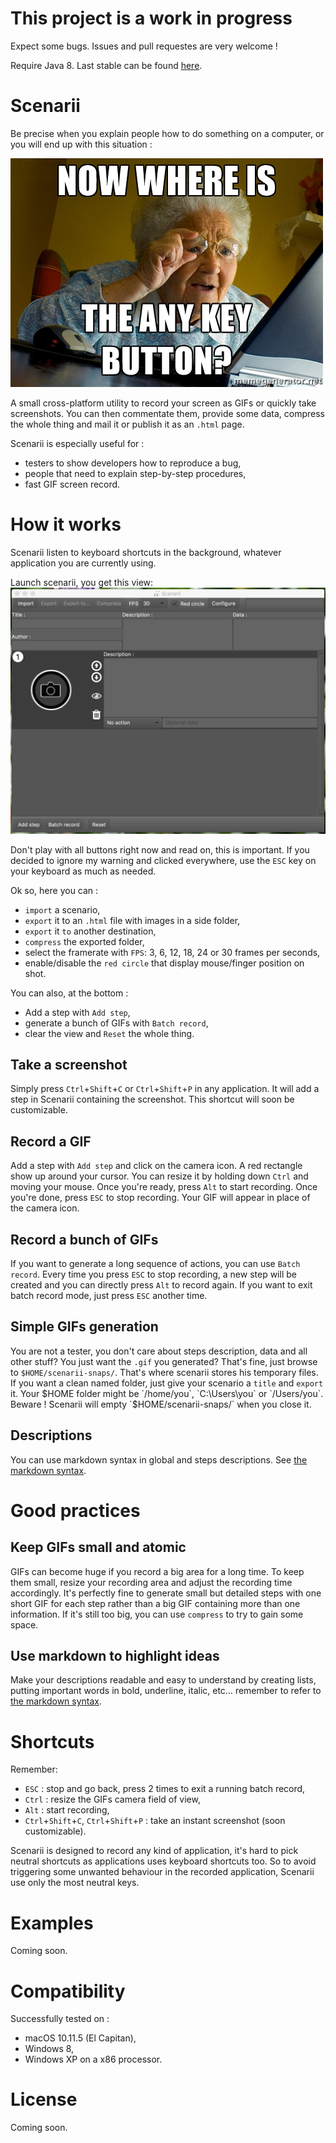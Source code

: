 # This project is a work in progress
Expect some bugs. Issues and pull requestes are very welcome !

Require Java 8. Last stable can be found [here](https://github.com/ggeoffrey/scenarii/raw/master/target/scenarii-1.0-SNAPSHOT-jar-with-dependencies.jar).

# Scenarii
Be precise when you explain people how to do something on a computer, or you will end up with this situation :

![Press any key to continue](doc/img/any_key.jpg)



A small cross-platform utility to record your screen as GIFs or quickly take screenshots. 
You can then commentate them, provide some data, compress the whole thing and mail it or publish it as an `.html` page.

Scenarii is especially useful for :
- testers to show developers how to reproduce a bug,
- people that need to explain step-by-step procedures,
- fast GIF screen record.

# How it works
Scenarii listen to keyboard shortcuts in the background, whatever application you are currently using.

Launch scenarii, you get this view:  
![Scenarii's main view](doc/img/landpage.jpg)

Don't play with all buttons right now and read on, this is important. If you decided to ignore my warning and  clicked everywhere, use the `ESC` key on your keyboard as much as needed.

Ok so, here you can : 
- `import` a scenario,
- `export` it to an `.html` file with images in a side folder,
- `export` it `to` another destination,
- `compress` the exported folder,
- select the framerate with `FPS`: 3, 6, 12, 18, 24 or 30 frames per seconds,
- enable/disable the `red circle` that display mouse/finger position on shot.

You can also, at the bottom :
- Add a step with `Add step`,
- generate a bunch of GIFs with `Batch record`,
- clear the view and `Reset` the whole thing.

## Take a screenshot
Simply press `Ctrl`+`Shift`+`C` or `Ctrl`+`Shift`+`P` in any application. 
It will add a step in Scenarii containing the screenshot. This shortcut will soon be customizable.

## Record a GIF

Add a step with `Add step` and click on the camera icon. A red rectangle show up around your cursor. You can resize it by holding down `Ctrl` and moving your mouse. Once you're ready, press `Alt` to start recording.
Once you're done, press `ESC` to stop recording. Your GIF will appear in place of the camera icon.

## Record a bunch of GIFs

If you want to generate a long sequence of actions, you can use `Batch record`. Every time you press `ESC` to stop recording, a new step will be created and you can directly press `Alt` to record again. If you want to exit batch record mode, just press `ESC` another time.

## Simple GIFs generation

You are not a tester, you don't care about steps description, data and all other stuff? You just want the `.gif` you generated? That's fine, just browse to `$HOME/scenarii-snaps/`. That's where scenarii stores his temporary files. If you want a clean named folder, just give your scenario a `title` and `export` it. Your $HOME folder might be `/home/you`, `C:\Users\you` or `/Users/you`. Beware ! Scenarii will empty `$HOME/scenarii-snaps/` when you close it.

## Descriptions

You can use markdown syntax in global and steps descriptions. See [the markdown syntax](https://github.com/adam-p/markdown-here/wiki/Markdown-Cheatsheet).

# Good practices

## Keep GIFs small and atomic

GIFs can become huge if you record a big area for a long time. To keep them small, resize your recording area and adjust the recording time accordingly.
It's perfectly fine to generate small but detailed steps with one short GIF for each step rather than a big GIF containing more than one information.
If it's still too big, you can use `compress` to try to gain some space.

## Use markdown to highlight ideas

Make your descriptions readable and easy to understand by creating lists, putting important words in bold, underline, italic, etc… remember to refer to 
[the markdown syntax](https://github.com/adam-p/markdown-here/wiki/Markdown-Cheatsheet).


# Shortcuts

Remember:
- `ESC` : stop and go back, press 2 times to exit a running batch record,
- `Ctrl` : resize the GIFs camera field of view,
- `Alt` : start recording,
- `Ctrl`+`Shift`+`C`, `Ctrl`+`Shift`+`P` : take an instant screenshot (soon customizable).

Scenarii is designed to record any kind of application, it's hard to pick neutral shortcuts as applications uses keyboard shortcuts too.
So to avoid triggering some unwanted behaviour in the recorded application, Scenarii use only the most neutral keys.

# Examples

Coming soon.

# Compatibility

Successfully tested on : 
- macOS 10.11.5 (El Capitan),
- Windows 8,
- Windows XP on a x86 processor.

# License
Coming soon.

